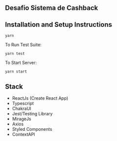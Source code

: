 ## Desafio Sistema de Cashback

## Installation and Setup Instructions

`yarn`  

To Run Test Suite:  

`yarn test`  

To Start Server:

`yarn start`  

## Stack

  - ReactJs (Create React App)
  - Typescript
  - ChakraUI
  - Jest/Testing Library
  - MirageJs
  - Axios
  - Styled Components
  - ContextAPI